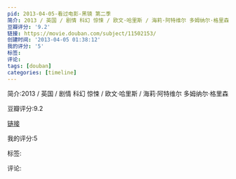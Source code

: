 ```yaml
---
pid: 2013-04-05-看过电影-黑镜 第二季
简介: 2013 / 英国 / 剧情 科幻 惊悚 / 欧文·哈里斯 / 海莉·阿特维尔 多姆纳尔·格里森
豆瓣评分: '9.2'
链接: https://movie.douban.com/subject/11502153/
创建时间: '2013-04-05 01:38:12'
我的评分: '5'
标签:
评论:
tags: [douban]
categories: [timeline]
---
```

简介:2013 / 英国 / 剧情 科幻 惊悚 / 欧文·哈里斯 / 海莉·阿特维尔 多姆纳尔·格里森

豆瓣评分:9.2

[链接](https://movie.douban.com/subject/11502153/)

我的评分:5

标签:

评论:

